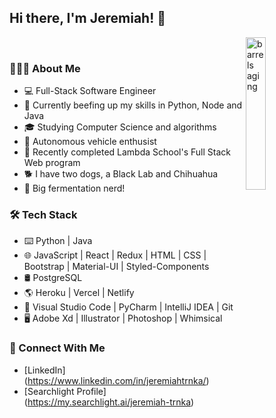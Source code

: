 <h2>Hi there, I'm Jeremiah! 👋</h2>

<!--
**kc0buk/kc0buk** is a ✨ _special_ ✨ repository because its `README.md` (this file) appears on your GitHub profile.

Here are some ideas to get you started:

- 🔭 I’m currently working on ...
- 🌱 I’m currently learning ...
- 👯 I’m looking to collaborate on ...
- 🤔 I’m looking for help with ...
- 💬 Ask me about ...
- 📫 How to reach me: ...
- 😄 Pronouns: ...
- ⚡ Fun fact: ...
-->
<img align="right" src="https://images.pexels.com/photos/1267359/pexels-photo-1267359.jpeg?cs=srgb&dl=pexels-elevate-1267359.jpg&fm=jpg" style="width: 25%" alt="barrels aging"/>
 &nbsp;
 &nbsp;
 &nbsp;
 
 <h3>👨🏻‍💻 About Me</h3>
 
- 💻 Full-Stack Software Engineer
- 🤔 Currently beefing up my skills in Python, Node and Java
- 🎓 Studying Computer Science and algorithms
- 🚙 Autonomous vehicle enthusist
- 🏫 Recently completed Lambda School's Full Stack Web program
- 🐕 I have two dogs, a Black Lab and Chihuahua
- 🍺 Big fermentation nerd!

<h3>🛠 Tech Stack</h3>

- ⌨️ Python | Java
- 🌐 JavaScript | React | Redux | HTML | CSS | Bootstrap | Material-UI | Styled-Components
- 🛢 PostgreSQL
- 🌎 Heroku | Vercel | Netlify
- 🔧 Visual Studio Code | PyCharm | IntelliJ IDEA | Git
- 🖥 Adobe Xd | Illustrator | Photoshop | Whimsical

<h3>🤝 Connect With Me</h3>

- [LinkedIn] (https://www.linkedin.com/in/jeremiahtrnka/)
- [Searchlight Profile] (https://my.searchlight.ai/jeremiah-trnka)
